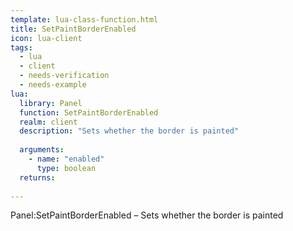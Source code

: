 ```yaml
---
template: lua-class-function.html
title: SetPaintBorderEnabled
icon: lua-client
tags:
  - lua
  - client
  - needs-verification
  - needs-example
lua:
  library: Panel
  function: SetPaintBorderEnabled
  realm: client
  description: "Sets whether the border is painted"
  
  arguments:
    - name: "enabled"
      type: boolean
  returns:
    
---
```


<div class="lua__search__keywords">
Panel:SetPaintBorderEnabled &#x2013; Sets whether the border is painted
</div>
